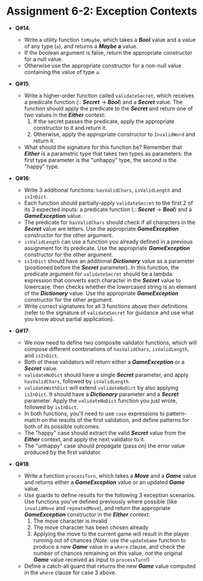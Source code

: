 # **Assignment 6-2: Exception Contexts**

* **Q#14**:
  * Write a utility function `toMaybe`, which takes a ***Bool*** value and a value of any type (`a`), and returns a ***Maybe* a** value.
  * If the boolean argument is false, return the appropriate constructor for a null value.
  * Otherwise use the appropriate constructor for a non-null value containing the value of type `a`.

* **Q#15**:
  * Write a higher-order function called `validateSecret`, which receives a predicate function (:: ***Secret*** -> ***Bool***) and a ***Secret*** value. The function should apply the predicate to the ***Secret*** and return one of two values in the ***Either*** context:
    1. If the secret passes the predicate, apply the appropriate constructor to it and return it.
    2. Otherwise, apply the appropriate constructor to `InvalidWord` and return it.
  * What should the signature for this function be? Remember that ***Either*** is a parametric type that takes two types as parameters: the first type parameter is the "unhappy" type, the second is the "happy" type.

* **Q#16**:
  * Write 3 additional functions: `hasValidChars`, `isValidLength` and `isInDict`.
  * Each function should partially-apply `validateSecret` to the first 2 of its 3 expected inputs: a predicate function (:: ***Secret*** -> ***Bool***) and a ***GameException*** value.
  * The predicate for `hasValidChars` should check if all characters in the ***Secret*** value are letters. Use the appropriate ***GameException*** constructor for the other argument.
  * `isValidLength` can use a function you already defined in a previous assignment for its predicate. Use the appropriate ***GameException*** constructor for the other argument.
  * `isInDict` should have an additional ***Dictionary*** value as a parameter (positioned before the ***Secret*** parameter). In this function, the predicate argument for `validateSecret` should be a lambda expression that converts each character in the ***Secret*** value to lowercase, then checks whether the lowercased string is an element of the ***Dictionary*** value. Use the appropriate ***GameException*** constructor for the other argument.
  * Write correct signatures for all 3 functions above their definitions (refer to the signature of `validateSecret` for guidance and use what you know about partial application).

* **Q#17**:
  * We now need to define two composite validator functions, which will compose different combinations of `hasValidChars`, `isValidLength`, and `isInDict`.
  * Both of these validators will return either a ***GameException*** or a ***Secret*** value.
  * `validateNoDict` should have a single ***Secret*** parameter, and apply `hasValidChars`, followed by `isValidLength`.
  * `validateWithDict` will extend `validateNoDict` by also applying `isInDict`. It should have a ***Dictionary*** parameter and a ***Secret*** parameter. Apply the `validateNoDict` function you just wrote, followed by `isInDict`.
  * In both functions, you'll need to use `case` expressions to pattern-match on the results of the first validation, and define patterns for both of its possible outcomes.
  * The "happy" case should extract the valid ***Secret*** value from the ***Either*** context, and apply the next validator to it.
  * The "unhappy" case should propagate (pass on) the error value produced by the first validator.

* **Q#18**:
  * Write a function `processTurn`, which takes a ***Move*** and a ***Game*** value and returns either a ***GameException*** value or an updated ***Game*** value.
  * Use guards to define results for the following 3 exception scenarios. Use functions you've defined previously where possible (like `invalidMove` and `repeatedMove`), and return the appropriate ***GameException*** constructor in the ***Either*** context:
    1. The move character is invalid
    2. The move character has been chosen already
    3. Applying the move to the current game will result in the player running out of chances (*Note:* use the `updateGame` function to produce a new ***Game*** value in a `where` clause, and check the number of chances remaining on this value, *not* the original ***Game*** value received as input to `processTurn`!)
  * Define a catch-all guard that returns the new ***Game*** value computed in the `where` clause for case 3 above.
